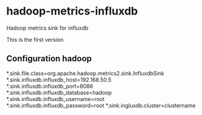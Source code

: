 # hadoop-metrics-influxdb
Hadoop metrics sink for influxdb

This is the first version

## Configuration hadoop

*.sink.file.class=org.apache.hadoop.metrics2.sink.InfluxdbSink
*.sink.influxdb.influxdb_host=192.168.50.5
*.sink.influxdb.influxdb_port=8086
*.sink.influxdb.influxdb_database=hadoop
*.sink.influxdb.influxdb_username=root
*.sink.influxdb.influxdb_password=root
*.sink.ingluxdb.cluster=clustername
